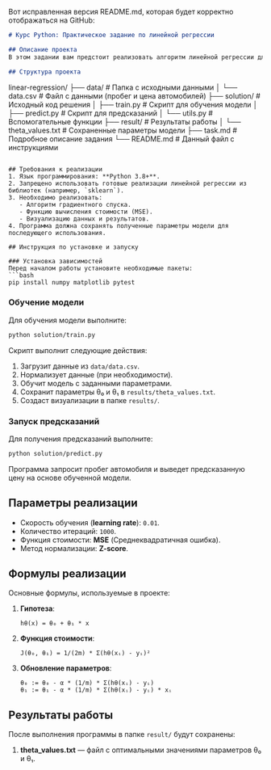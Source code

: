 Вот исправленная версия README.md, которая будет корректно отображаться на GitHub:

```markdown
# Курс Python: Практическое задание по линейной регрессии

## Описание проекта
В этом задании вам предстоит реализовать алгоритм линейной регрессии для предсказания цены автомобиля на основе его пробега. Проект включает полный цикл работы с моделью машинного обучения: от подготовки данных до визуализации результатов.

## Структура проекта

```
linear-regression/
├── data/                       # Папка с исходными данными
│   └── data.csv                # Файл с данными (пробег и цена автомобилей)
├── solution/                   # Исходный код решения
│   ├── train.py                # Скрипт для обучения модели
│   ├── predict.py              # Скрипт для предсказаний
│   └── utils.py                # Вспомогательные функции
├── result/                    # Результаты работы
│   └── theta_values.txt        # Сохраненные параметры модели
├── task.md                     # Подробное описание задания
└── README.md                   # Данный файл с инструкциями
```

## Требования к реализации
1. Язык программирования: **Python 3.8+**.
2. Запрещено использовать готовые реализации линейной регрессии из библиотек (например, `sklearn`).
3. Необходимо реализовать:
   - Алгоритм градиентного спуска.
   - Функцию вычисления стоимости (MSE).
   - Визуализацию данных и результатов.
4. Программа должна сохранять полученные параметры модели для последующего использования.

## Инструкция по установке и запуску

### Установка зависимостей
Перед началом работы установите необходимые пакеты:
```bash
pip install numpy matplotlib pytest
```

### Обучение модели
Для обучения модели выполните:
```bash
python solution/train.py
```
Скрипт выполнит следующие действия:
1. Загрузит данные из `data/data.csv`.
2. Нормализует данные (при необходимости).
3. Обучит модель с заданными параметрами.
4. Сохранит параметры θ₀ и θ₁ в `results/theta_values.txt`.
5. Создаст визуализации в папке `results/`.

### Запуск предсказаний
Для получения предсказаний выполните:
```bash
python solution/predict.py
```
Программа запросит пробег автомобиля и выведет предсказанную цену на основе обученной модели.

## Параметры реализации
- Скорость обучения (**learning rate**): `0.01`.
- Количество итераций: `1000`.
- Функция стоимости: **MSE** (Среднеквадратичная ошибка).
- Метод нормализации: **Z-score**.

## Формулы реализации
Основные формулы, используемые в проекте:

1. **Гипотеза**:
   ```
   hθ(x) = θ₀ + θ₁ * x
   ```

2. **Функция стоимости**:
   ```
   J(θ₀, θ₁) = 1/(2m) * Σ(hθ(xᵢ) - yᵢ)²
   ```

3. **Обновление параметров**:
   ```
   θ₀ := θ₀ - α * (1/m) * Σ(hθ(xᵢ) - yᵢ)
   θ₁ := θ₁ - α * (1/m) * Σ(hθ(xᵢ) - yᵢ) * xᵢ
   ```

## Результаты работы
После выполнения программы в папке `result/` будут сохранены:
1. **theta_values.txt** — файл с оптимальными значениями параметров θ₀ и θ₁.